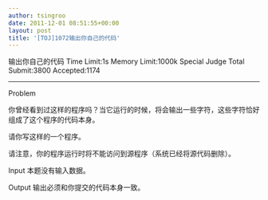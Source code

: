```yaml
---
author: tsingroo
date: 2011-12-01 08:51:55+00:00
layout: post
title: '[TOJ]1072输出你自己的代码'
---
```


输出你自己的代码
Time Limit:1s Memory Limit:1000k Special Judge
Total Submit:3800 Accepted:1174

--------------------------------------------------------------------------------
<!-- more -->Problem
你曾经看到过这样的程序吗？当它运行的时候，将会输出一些字符，这些字符恰好组成了这个程序的代码本身。

请你写这样的一个程序。

请注意，你的程序运行时将不能访问到源程序（系统已经将源代码删除）。

Input
本题没有输入数据。

Output
输出必须和你提交的代码本身一致。
